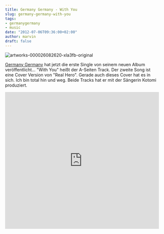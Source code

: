 ```yaml
---
title: Germany Germany - With You
slug: germany-germany-with-you
tags:
- germanygermany
- music
date: "2012-07-06T09:36:00+02:00"
author: marvin
draft: false
---
```

![artworks-000026082620-xla3fb-original](/images/artworks-000026082620-xla3fb-original.jpg)

[Germany Germany](http://grmnygrmny.com/) hat jetzt die erste Single von
seinem neuen Album veröffentlicht... "With You" heißt der A-Seiten
Track. Der zweite Song ist eine Cover Version von "Real Hero". Gerade
auch dieses Cover hat es in sich. Ich bin total hin und weg. Beide
Tracks hat er mit der Sängerin Kotomi produziert.

<iframe width="100%" height="450" scrolling="no" frameborder="no" src="http://w.soundcloud.com/player/?url=http%3A%2F%2Fapi.soundcloud.com%2Fplaylists%2F2186999&amp;show_artwork=true"></iframe>